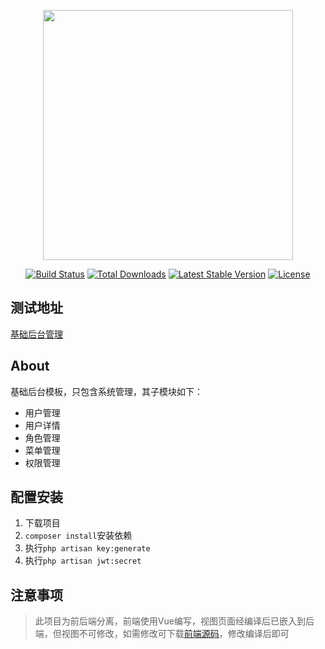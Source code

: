 <p align="center"><img src="https://res.cloudinary.com/dtfbvvkyp/image/upload/v1566331377/laravel-logolockup-cmyk-red.svg" width="400"></p>

<p align="center">
<a href="https://travis-ci.org/laravel/framework"><img src="https://travis-ci.org/laravel/framework.svg" alt="Build Status"></a>
<a href="https://packagist.org/packages/laravel/framework"><img src="https://poser.pugx.org/laravel/framework/d/total.svg" alt="Total Downloads"></a>
<a href="https://packagist.org/packages/laravel/framework"><img src="https://poser.pugx.org/laravel/framework/v/stable.svg" alt="Latest Stable Version"></a>
<a href="https://packagist.org/packages/laravel/framework"><img src="https://poser.pugx.org/laravel/framework/license.svg" alt="License"></a>
</p>

## 测试地址
[基础后台管理](http://114.67.95.175:9006)
## About
基础后台模板，只包含系统管理，其子模块如下：
- 用户管理
- 用户详情
- 角色管理
- 菜单管理
- 权限管理

## 配置安装
1. 下载项目
2. `composer install`安装依赖
3. 执行`php artisan key:generate`
4. 执行`php artisan jwt:secret`

## 注意事项
> 此项目为前后端分离，前端使用Vue编写，视图页面经编译后已嵌入到后端，但视图不可修改，如需修改可下载[前端源码](https://github.com/poppyaddi/my-cms-vue.git)，修改编译后即可

